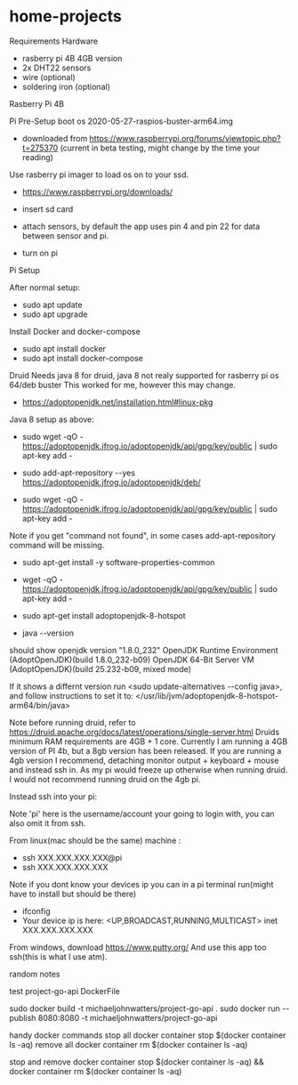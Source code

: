 # home-projects

Requirements
Hardware 
- rasberry pi 4B 4GB version
- 2x DHT22 sensors
- wire (optional)
- soldering iron (optional)

Rasberry Pi 4B 

Pi Pre-Setup
boot os 2020-05-27-raspios-buster-arm64.img
- downloaded from https://www.raspberrypi.org/forums/viewtopic.php?t=275370 (current in beta testing, might change by the time your reading)

Use rasberry pi imager to load os on to your ssd.
- https://www.raspberrypi.org/downloads/ 

- insert sd card

- attach sensors, by default the app uses pin 4 and pin 22 for data between sensor and pi.

- turn on pi

Pi Setup

After normal setup:
- sudo apt update
- sudo apt upgrade

Install Docker and docker-compose
- sudo apt install docker
- sudo apt install docker-compose

Druid
Needs java 8 for druid, java 8 not realy supported for rasberry pi os 64/deb buster
This worked for me, however this may change.
- https://adoptopenjdk.net/installation.html#linux-pkg

Java 8 setup as above:
- sudo wget -qO - https://adoptopenjdk.jfrog.io/adoptopenjdk/api/gpg/key/public | sudo apt-key add -

- sudo add-apt-repository --yes https://adoptopenjdk.jfrog.io/adoptopenjdk/deb/

- sudo wget -qO - https://adoptopenjdk.jfrog.io/adoptopenjdk/api/gpg/key/public | sudo apt-key add -

Note if you get "command not found", in some cases add-apt-repository command will be missing.
- sudo apt-get install -y software-properties-common

- wget -qO - https://adoptopenjdk.jfrog.io/adoptopenjdk/api/gpg/key/public | sudo apt-key add -

- sudo apt-get install adoptopenjdk-8-hotspot

- java --version

should show
openjdk version "1.8.0_232"
OpenJDK Runtime Environment (AdoptOpenJDK)(build 1.8.0_232-b09)
OpenJDK 64-Bit Server VM (AdoptOpenJDK)(build 25.232-b09, mixed mode)

If it shows a differnt version run <sudo update-alternatives --config java>, 
and follow instructions to set it to: 
  </usr/lib/jvm/adoptopenjdk-8-hotspot-arm64/bin/java>
  
Note before running druid, refer to https://druid.apache.org/docs/latest/operations/single-server.html
Druids minimum RAM requirements are 4GB + 1 core. 
Currently I am running a 4GB version of PI 4b, but a 8gb version has been released.
If you are running a 4gb version I recommend, detaching monitor output + keyboard + mouse and instead ssh in.
As my pi would freeze up otherwise when running druid. I would not recommend running druid on the 4gb pi. 

Instead ssh into your pi:

Note 'pi' here is the username/account your going to login with, you can also omit it from ssh.

From linux(mac should be the same) machine : 
- ssh XXX.XXX.XXX.XXX@pi
- ssh XXX.XXX.XXX.XXX

Note if you dont know your devices ip you can in a pi terminal run(might have to install but should be there)
- ifconfig
- Your device ip is here: <UP,BROADCAST,RUNNING,MULTICAST> inet XXX.XXX.XXX.XXX
 
From windows, download https://www.putty.org/
And use this app too ssh(this is what I use atm).

















random notes

test project-go-api DockerFile

sudo docker build -t michaeljohnwatters/project-go-api .
sudo docker run --publish 8080:8080 -t michaeljohnwatters/project-go-api



handy docker commands
stop all
docker container stop $(docker container ls -aq)
remove all
docker container rm $(docker container ls -aq)

stop and remove
docker container stop $(docker container ls -aq) && docker container rm $(docker container ls -aq)
